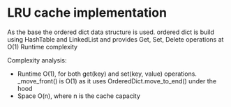 
# LRU cache implementation
As the base the ordered dict data structure is used. ordered dict is build using HashTable and LinkedList
and provides Get, Set, Delete operations at O(1) Runtime complexity

Complexity analysis:
* Runtime O(1), for both get(key) and set(key, value) operations. _move_front() is O(1) as it uses OrderedDict.move_to_end() under the hood
* Space O(n), where n is the cache capacity
